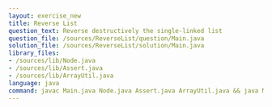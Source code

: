 ```yaml
---
layout: exercise_new
title: Reverse List
question_text: Reverse destructively the single-linked list
question_file: /sources/ReverseList/question/Main.java
solution_file: /sources/ReverseList/solution/Main.java
library_files:
- /sources/lib/Node.java
- /sources/lib/Assert.java
- /sources/lib/ArrayUtil.java
language: java
command: javac Main.java Node.java Assert.java ArrayUtil.java && java Main
---
```

